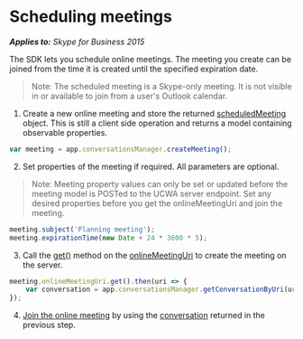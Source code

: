 
# Scheduling meetings


 _**Applies to:** Skype for Business 2015_

The SDK lets you schedule online meetings. The meeting you create can be joined from the time it is created until the specified expiration date.
>Note: The scheduled meeting is a Skype-only meeting. It is not visible in or available to join from a user's Outlook calendar.


1. Create a new online meeting and store the returned [scheduledMeeting](https://ucwa.skype.com/reference/WebSDK/interfaces/_s4b_sdk_d_.jcafe.scheduledmeeting.html) object. 
This is still a client side operation and returns a model containing observable properties.

  ```js
  var meeting = app.conversationsManager.createMeeting();
  ```

2. Set properties of the meeting if required. All parameters are optional.
  >Note:  Meeting property values can only be set or updated before the meeting model is POSTed to the UCWA server endpoint. 
  Set any desired properties before you get the onlineMeetingUri and join the meeting.

  ```js
  meeting.subject('Planning meeting');
  meeting.expirationTime(new Date + 24 * 3600 * 5);
  ```

3. Call the [get()](https://ucwa.skype.com/reference/WebSDK/interfaces/_s4b_sdk_d_.jcafe.scheduledmeeting.html#onlinemeetinguri) method on the [onlineMeetingUri](https://ucwa.skype.com/reference/WebSDK/interfaces/_s4b_sdk_d_.jcafe.scheduledmeeting.html#onlinemeetinguri) 
to create the meeting on the server.

  ```js
  meeting.onlineMeetingUri.get().then(uri => {
      var conversation = app.conversationsManager.getConversationByUri(uri);
  });
  ```

4. [Join the online meeting](https://msdn.microsoft.com/en-us/skype/websdk/joinmeeting) by using the [conversation](https://ucwa.skype.com/reference/WebSDK/interfaces/_s4b_sdk_d_.jcafe.conversation.html) returned in the previous step.
